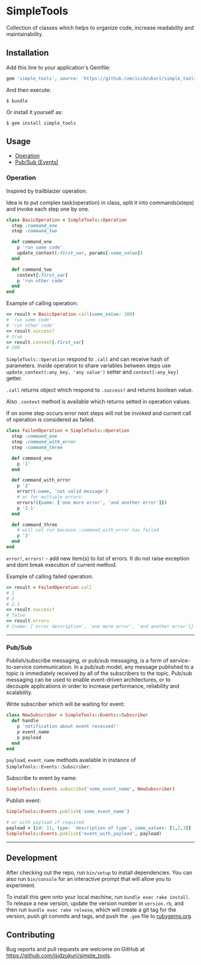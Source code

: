 # SimpleTools

Collection of classes which helps to organize code, increase readability and maintainability.

## Installation

Add this line to your application's Gemfile:

```ruby
gem 'simple_tools', source: 'https://github.com/isidzukuri/simple_tools'
```

And then execute:

    $ bundle

Or install it yourself as:

    $ gem install simple_tools

## Usage

* [Operation](#Operation)
* [Pub/Sub (Events)](#pubsub)


### Operation
Inspired by trailblaizer operation.

Idea is to put complex task(operation) in class, split it into commands(steps) and invoke each step one by one.

```ruby
class BasicOperation < SimpleTools::Operation
  step :command_one
  step :command_two

  def command_one
    p 'run some code'
    update_context(:first_var, params[:some_value])
  end

  def command_two
    context[:first_var]
    p 'run other code'
  end
end
```
Example of calling operation:
```ruby
=> result = BasicOperation.call(some_value: 100)
# 'run some code'
# 'run other code'
=> result.success?
# true
=> result.context[:first_var]
# 100
```

`SimpleTools::Operation` respond to `.call` and can receive hash of parameters.
Inside operation to share variables between steps use `update_context(:any_key, 'any value')` setter and `context[:any_key]` getter.

`.call` returns object which respond to `.success?` and returns boolean value.

Also `.context` method is available which returns setted in operation values.

If on some step occurs error next steps will not be invoked and current call of operation is considered as failed.

```ruby
class FailedOperation < SimpleTools::Operation
  step :command_one
  step :command_with_error
  step :command_three

  def command_one
    p '1'
  end

  def command_with_error
    p '2'
    error!(:name, 'not valid message')
    # or for multiple errors:
    errors!({name: ['one more error', 'and another error']})
    p '2.1'
  end

  def command_three
    # will not run because :command_with_error has failed
    p '3'
  end
end
```
`error!`, `errors!` - add new item(s) to list of errors. It do not raise exception and dont break execution of current method.

Example of calling failed operation:
```ruby
=> result = FailedOperation.call
# 1
# 2
# 2.1
=> result.success?
# false
=> result.errors
# {name: ['error description', 'one more error', 'and another error']}
```
------

### Pub/Sub
Publish/subscribe messaging, or pub/sub messaging, is a form of service-to-service communication. In a pub/sub model, any message published to a topic is immediately received by all of the subscribers to the topic. Pub/sub messaging can be used to enable event-driven architectures, or to decouple applications in order to increase performance, reliability and scalability.

Write subscriber which will be waiting for event:
```ruby
class NewSubscriber < SimpleTools::Events::Subscriber
  def handle
    p 'notification about event received!'
    p event_name
    p payload
  end
end
```
`payload`, `event_name` methods available in instance of `SimpleTools::Events::Subscriber`.

Subscribe to event by name:
```ruby
SimpleTools::Events.subscribe('some_event_name', NewSubscriber)
```

Publish event:
```ruby
SimpleTools::Events.publish('some_event_name')

# or with payload if required
payload = {id: 11, type: 'description of type', some_values: [1,2,3]}
SimpleTools::Events.publish('event_with_payload', payload)
```
------

## Development

After checking out the repo, run `bin/setup` to install dependencies. You can also run `bin/console` for an interactive prompt that will allow you to experiment.

To install this gem onto your local machine, run `bundle exec rake install`. To release a new version, update the version number in `version.rb`, and then run `bundle exec rake release`, which will create a git tag for the version, push git commits and tags, and push the `.gem` file to [rubygems.org](https://rubygems.org).

## Contributing

Bug reports and pull requests are welcome on GitHub at https://github.com/isidzukuri/simple_tools.
